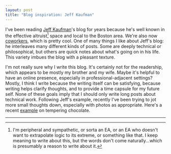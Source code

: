 ```yaml
---
layout: post
title: "Blog inspiration: Jeff Kaufman"
---
```

I've been reading [Jeff Kaufman](https://www.jefftk.com/about)'s blog for years because he's well known in the effective altruist[^1] space and local to the Boston area. We're also now [coworkers](https://naobservatory.org/), which is pretty cool. One of many things I like about Jeff's blog: he interleaves many different kinds of posts. Some are deeply technical or philosophical, but others are quick notes about what's going on in his life. This variety imbues the blog with a pleasant texture.

I'm not really sure why I write this blog. It's certainly not for the readership, which appears to be mostly my brother and my wife. Maybe it's helpful to have an online presence, especially in professional-adjacent settings? Mostly, I think I write because the writing itself can be satisfying, because writing helps clarify thoughts, and to provide a time capsule for my future self. None of these goals imply that I should only write long posts about technical work. Following Jeff's example, recently I've been trying to jot more small thoughts down, especially with photos as appropriate. Here's a recent [example](https://evanfields.net/Shake-Tempering/) on tempering chocolate.

---

[^1]: I'm peripheral and sympathetic, or sorta an EA, or an EA who doesn't want to extrapolate logic to its extreme, or something like that. I keep meaning to write about this, but the words don't come naturally...which is presumably a reason to write about it.